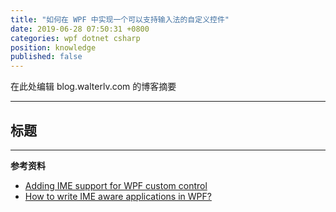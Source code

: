 ```yaml
---
title: "如何在 WPF 中实现一个可以支持输入法的自定义控件"
date: 2019-06-28 07:50:31 +0800
categories: wpf dotnet csharp
position: knowledge
published: false
---
```


在此处编辑 blog.walterlv.com 的博客摘要

---

<div id="toc"></div>

## 标题

---

**参考资料**

- [Adding IME support for WPF custom control](https://social.msdn.microsoft.com/Forums/vstudio/en-US/c5939e6b-9896-4906-a000-d961759f3a10/adding-ime-support-for-wpf-custom-control?forum=wpf)
- [How to write IME aware applications in WPF?](https://social.msdn.microsoft.com/Forums/vstudio/en-US/5cff59f9-9ed4-4ec1-b64d-b1cbd38f611c/how-to-write-ime-aware-applications-in-wpf?forum=wpf)

